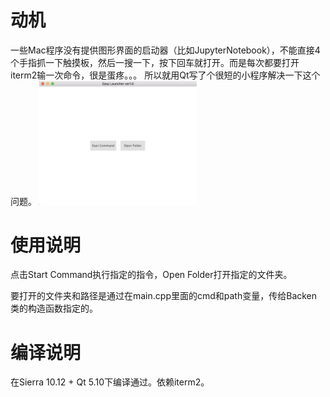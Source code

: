 # 动机 
一些Mac程序没有提供图形界面的启动器（比如JupyterNotebook），不能直接4个手指抓一下触摸板，然后一搜一下，按下回车就打开。而是每次都要打开iterm2输一次命令，很是蛋疼。。。
所以就用Qt写了个很短的小程序解决一下这个问题。
<img src="https://raw.githubusercontent.com/hongwen000/Qt-Easy-Command-Launcher-for-Mac/master/images/screen_shot.png" width="50%" height="50%" />
# 使用说明
点击Start Command执行指定的指令，Open Folder打开指定的文件夹。

要打开的文件夹和路径是通过在main.cpp里面的cmd和path变量，传给Backen类的构造函数指定的。
# 编译说明
在Sierra 10.12 + Qt 5.10下编译通过。依赖iterm2。
